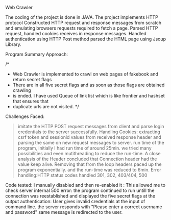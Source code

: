 Web Crawler

The coding of the project is done in JAVA.
The project implements HTTP protocol Constructed HTTP request and response messages from scratch and emulating browsers
requests required to fetch a page.
Parsed HTTP request, handled cookies receives in response messages.
Handled authentication using HTTP Post method parsed the HTML page using Jsoup Library.

Program Summary Approach:

/*
 * Web Crawler is implemented to crawl on web pages of fakebook and return secret flags 
 * There are in all five secret flags and as soon as those flags are obtained crawling 
 * is ended. I have used Queue of link list which is like frontier and hashset that ensures that
 * duplicate urls are not visited.
 */

Challenges Faced:
> imitate the HTTP POST request messages from client and parse login credentials to the server successfully.
>Handling Cookies: extracting csrf token and sessionid values from received response header and parsing the same on new 
  request messages to server.
>run time of the program, initially I had run time of around 25min. we tried many possibilities and even
  mutithreading to reduce the run-time. A close analysis of the Header concluded that Connection header had the value 
  keep alive. Removing that from the loop headers paced up the program exponentially. and the run-time was reduced to 6min.
>Error handling:HTTP status codes handled 301, 302, 403/404, 500   


Code tested:
I manually disabled and then re-enabled it : This allowed me to check server internal 500 error: the program continued to 
run untill the connection was reestablished and displayed the five secret flags at the output authentication:
User gives invalid credentials at the input of command line. the server 
responds with "Please enter a correct username and password" same message is redirected to the user.
